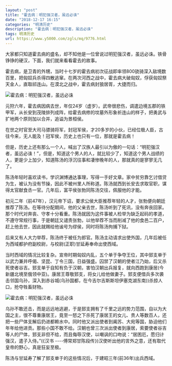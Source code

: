 ```yaml
---
layout: "post"
title: "霍去病：明犯强汉者，虽远必诛"
date: "2018-12-17 16:15"
categories: "明清历史"
description: "霍去病：明犯强汉者，虽远必诛"
tags: 明清历史
url: https://www.y5000.com/zgls/mq/9776.html
---
```






大家都只知道霍去病的盛名，却不知他是一位曾说过明犯强汉者，虽远必诛。铁骨铮铮的硬汉，下面，我们就来看看霍去的故事。

霍去病，是卫青的外甥，当时十七岁的霍去病初次征战即率领800骁骑深入敌境数百里，把匈奴兵杀得四散逃窜。在两次河西之战中，霍去病大破匈奴，俘获匈奴祭天金人，直取祁连山。在漠北之战中，霍去病封狼居胥，大捷而归。

![霍去病：明犯强汉者，虽远必诛](/uploads/allimg/170109/6-1F109143FO43.JPG)

元狩六年，霍去病因病去世，年仅24岁（虚岁）。武帝很悲伤，调遣边境五郡的铁甲军，从长安到茂陵排列成阵，给霍去病修的坟墓外形象祈连山的样子，把勇武与扩地两个原则加以合并，追谥为景桓侯。

在世之时官至大司马骠骑将军，封冠军侯，才20多岁的小伙，已经位极人臣，古往今来，无人能及！冠军侯，历史上也只有一位，那就是霍去病！

但是，历史上还有那么一个人，喊出了汉族人最引以为傲的一句话：“明犯强汉者，虽远必诛！”，但是，知道这个男人的人，就比较少了，知道这个男人战绩的人，更是少上加少，知道陈汤的浮沉往事和凄惨晚年的人，那就真的是寥寥无几了。

陈汤年轻时喜欢读书，学识渊博通达事理，写得一手好文章。家中贫穷靠乞讨借贷为生，被认为没有节操，因此不被州里人所称道。陈汤就西到长安去求取官职，谋得太官献食丞一官。几年后，富平侯张勃同陈汤交往，佩服他的才能。

初元二年（前47年），汉元帝下诏，要求公侯大臣推荐年轻的人才，张勃便向朝廷推荐了陈汤。在等待分配期间，他的父亲去世，陈汤听到了死讯，没有奔丧回家。那个时代对奔丧、守孝十分看重。陈汤就因为这件事被人检举为缺乏起码的孝道，不遵守常规行事，于是朝廷又谴责张勃，以他举荐不当而削减了他的食邑二百户，赶上他去世，因此就赐给他谧号为缪侯，同时将陈汤拘捕下狱。

后来又有人大力举荐，陈汤终于被任为郎官。陈汤主动请求出使外国，几年后被任为西域都护府副校尉，与校尉(正职)甘延寿奉命出使西域。

当时西域的情况比较复杂。宣帝时期匈奴内乱，五个单于争夺王位，其中郅支单于以武力兼并呼偈、坚昆、丁令三国，日益强盛。囚禁了汉朝的使者江乃始，后又杀死使者谷吉。郅支单于自知有负于汉朝，害怕汉朝出兵报复，就向西跑到康居(今新疆北境至俄领中亚)。康居王尊敬郅支，将女儿给他做妻子。郅支便借兵多次袭击邻国乌孙，深入到赤谷城(乌孙国都，在今吉尔吉斯斯坦伊塞克湖东南))杀掠人口，抢夺牲畜财物。

![霍去病：明犯强汉者，虽远必诛](/uploads/allimg/170109/6-1F109143J91A.JPG)

乌孙不敢还击，而是远远地逃避，于是郅支拥有了千里之远的势力范围，自以为大国之主，很不尊重康居王，竟至一怒之下杀死了康居王的女儿、贵人等数百人，还把一些尸体支解后扔进都赖水中。同时他又派出使者到阖苏、大宛等国，胁迫他们年年给他进贡。那些小国不敢不给。汉朝也曾三次派出使者到康居，索要使者谷吉等人的尸体，郅支非但不给，而且侮辱汉使，以嘲讽的口吻说：“居困厄，愿归计强汉，遣子入侍。”(《汉书
----傅常郑甘陈段传》)汉使听出他的言外之意，还有取代皇帝的野心，真是狂妄至极。

陈汤与甘延寿了解了郅支单于的这些情况后，于建昭三年(前36年)出兵西域。
